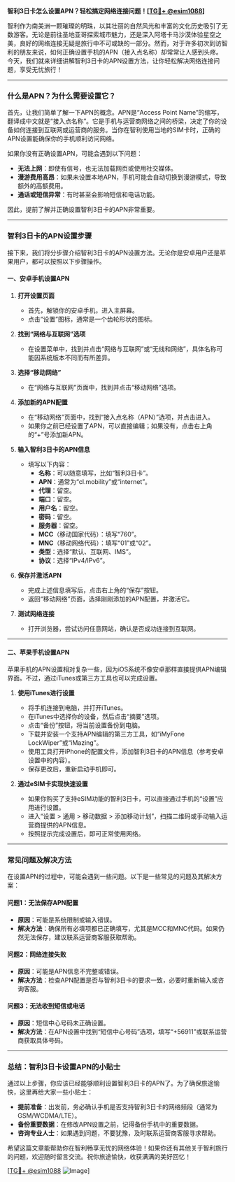 **智利3日卡怎么设置APN？轻松搞定网络连接问题！[[TG💪+ @esim1088](https://t.me/s/esim1088)]**

智利作为南美洲一颗璀璨的明珠，以其壮丽的自然风光和丰富的文化历史吸引了无数游客。无论是前往圣地亚哥探索城市魅力，还是深入阿塔卡马沙漠体验星空之美，良好的网络连接无疑是旅行中不可或缺的一部分。然而，对于许多初次到访智利的朋友来说，如何正确设置手机的APN（接入点名称）却常常让人感到头疼。今天，我们就来详细讲解智利3日卡的APN设置方法，让你轻松解决网络连接问题，享受无忧旅行！

---

### **什么是APN？为什么需要设置它？**

首先，让我们简单了解一下APN的概念。APN是“Access Point Name”的缩写，翻译成中文就是“接入点名称”。它是手机与运营商网络之间的桥梁，决定了你的设备如何连接到互联网或运营商的服务。当你在智利使用当地的SIM卡时，正确的APN设置能确保你的手机顺利访问网络。

如果你没有正确设置APN，可能会遇到以下问题：

- **无法上网**：即使有信号，也无法加载网页或使用社交媒体。
- **漫游费用高昂**：如果未设置本地APN，手机可能会自动切换到漫游模式，导致额外的高额费用。
- **通话或短信异常**：有时甚至会影响短信和电话功能。

因此，提前了解并正确设置智利3日卡的APN非常重要。

---

### **智利3日卡的APN设置步骤**

接下来，我们将分步骤介绍智利3日卡的APN设置方法。无论你是安卓用户还是苹果用户，都可以按照以下步骤操作。

#### **一、安卓手机设置APN**

1. **打开设置页面**
   - 首先，解锁你的安卓手机，进入主屏幕。
   - 点击“设置”图标，通常是一个齿轮形状的图标。

2. **找到“网络与互联网”选项**
   - 在设置菜单中，找到并点击“网络与互联网”或“无线和网络”，具体名称可能因系统版本不同而有所差异。

3. **选择“移动网络”**
   - 在“网络与互联网”页面中，找到并点击“移动网络”选项。

4. **添加新的APN配置**
   - 在“移动网络”页面中，找到“接入点名称（APN）”选项，并点击进入。
   - 如果你之前已经设置了APN，可以直接编辑；如果没有，点击右上角的“+”号添加新APN。

5. **输入智利3日卡的APN信息**
   - 填写以下内容：
     - **名称**：可以随意填写，比如“智利3日卡”。
     - **APN**：通常为“cl.mobility”或“internet”。
     - **代理**：留空。
     - **端口**：留空。
     - **用户名**：留空。
     - **密码**：留空。
     - **服务器**：留空。
     - **MCC**（移动国家代码）：填写“760”。
     - **MNC**（移动网络代码）：填写“01”或“02”。
     - **类型**：选择“默认、互联网、IMS”。
     - **协议**：选择“IPv4/IPv6”。

6. **保存并激活APN**
   - 完成上述信息填写后，点击右上角的“保存”按钮。
   - 返回“移动网络”页面，选择刚刚添加的APN配置，并激活它。

7. **测试网络连接**
   - 打开浏览器，尝试访问任意网站，确认是否成功连接到互联网。

---

#### **二、苹果手机设置APN**

苹果手机的APN设置相对复杂一些，因为iOS系统不像安卓那样直接提供APN编辑界面。不过，通过iTunes或第三方工具也可以完成设置。

1. **使用iTunes进行设置**
   - 将手机连接到电脑，并打开iTunes。
   - 在iTunes中选择你的设备，然后点击“摘要”选项。
   - 点击“备份”按钮，将当前设置备份到电脑。
   - 下载并安装一个支持APN编辑的第三方工具，如“iMyFone LockWiper”或“iMazing”。
   - 使用工具打开iPhone的配置文件，添加智利3日卡的APN信息（参考安卓设置中的内容）。
   - 保存更改后，重新启动手机即可。

2. **通过eSIM卡实现快速设置**
   - 如果你购买了支持eSIM功能的智利3日卡，可以直接通过手机的“设置”应用进行设置。
   - 进入“设置 > 通用 > 移动数据 > 添加移动计划”，扫描二维码或手动输入运营商提供的APN信息。
   - 按照提示完成设置后，即可正常使用网络。

---

### **常见问题及解决方法**

在设置APN的过程中，可能会遇到一些问题。以下是一些常见的问题及其解决方案：

#### **问题1：无法保存APN配置**
- **原因**：可能是系统限制或输入错误。
- **解决方法**：确保所有必填项都已正确填写，尤其是MCC和MNC代码。如果仍然无法保存，建议联系运营商客服获取帮助。

#### **问题2：网络连接失败**
- **原因**：可能是APN信息不完整或错误。
- **解决方法**：检查APN配置是否与智利3日卡的要求一致，必要时重新输入或咨询客服。

#### **问题3：无法收到短信或电话**
- **原因**：短信中心号码未正确设置。
- **解决方法**：在APN设置中找到“短信中心号码”选项，填写“+56911”或联系运营商获取具体号码。

---

### **总结：智利3日卡设置APN的小贴士**

通过以上步骤，你应该已经能够顺利设置智利3日卡的APN了。为了确保旅途愉快，这里再给大家一些小贴士：

- **提前准备**：出发前，务必确认手机是否支持智利3日卡的网络频段（通常为GSM/WCDMA/LTE）。
- **备份重要数据**：在修改APN设置之前，记得备份手机中的重要数据。
- **咨询专业人士**：如果遇到问题，不要犹豫，及时联系运营商客服寻求帮助。

希望这篇文章能帮助你在智利畅享无忧的网络体验！如果你还有其他关于智利旅行的问题，欢迎随时留言交流。祝你旅途愉快，收获满满的美好回忆！

[[TG💪+ @esim1088](https://t.me/s/esim1088) ![Image](https://i.postimg.cc/4NQfJmqS/Snipaste-2025-05-13-00-14-12.png)]
